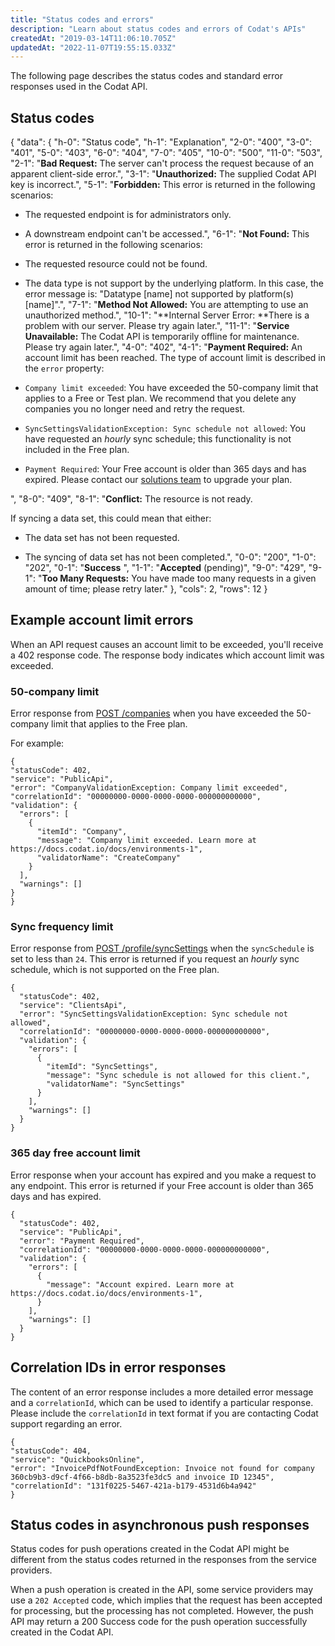 ```yaml
---
title: "Status codes and errors"
description: "Learn about status codes and errors of Codat's APIs"
createdAt: "2019-03-14T11:06:10.705Z"
updatedAt: "2022-11-07T19:55:15.033Z"
---
```


The following page describes the status codes and standard error responses used in the Codat API.

## Status codes


{
"data": {
"h-0": "Status code",
"h-1": "Explanation",
"2-0": "400",
"3-0": "401",
"5-0": "403",
"6-0": "404",
"7-0": "405",
"10-0": "500",
"11-0": "503",
"2-1": "**Bad Request:** The server can't process the request because of an apparent client-side error.",
"3-1": "**Unauthorized:** The supplied Codat API key is incorrect.",
"5-1": "**Forbidden:** This error is returned in the following scenarios:

- The requested endpoint is for administrators only.

- A downstream endpoint can't be accessed.",
  "6-1": "**Not Found:** This error is returned in the following scenarios:

- The requested resource could not be found.

- The data type is not support by the underlying platform.
  In this case, the error message is: "Datatype [name] not supported by platform(s) [name]".",
  "7-1": "**Method Not Allowed:** You are attempting to use an unauthorized method.",
  "10-1": "**Internal Server Error: **There is a problem with our server. Please try again later.",
  "11-1": "**Service Unavailable:** The Codat API is temporarily offline for maintenance. Please try again later.",
  "4-0": "402",
  "4-1": "**Payment Required:** An account limit has been reached. The type of account limit is described in the `error` property:

- `Company limit exceeded`: You have exceeded the 50-company limit that applies to a Free or Test plan. We recommend that you delete any companies you no longer need and retry the request.

- `SyncSettingsValidationException: Sync schedule not allowed`: You have requested an _hourly_ sync schedule; this functionality is not included in the Free plan.

- `Payment Required`: Your Free account is older than 365 days and has expired. Please contact our [solutions team](mailto:solutions@codat.io) to upgrade your plan.

",
"8-0": "409",
"8-1": "**Conflict:** The resource is not ready.

If syncing a data set, this could mean that either:

- The data set has not been requested.

- The syncing of data set has not been completed.",
  "0-0": "200",
  "1-0": "202",
  "0-1": "**Success** ",
  "1-1": "**Accepted** (pending)",
  "9-0": "429",
  "9-1": "**Too Many Requests:** You have made too many requests in a given amount of time; please retry later."
  },
  "cols": 2,
  "rows": 12
  }
  

## Example account limit errors

When an API request causes an account limit to be exceeded, you'll receive a 402 response code. The response body indicates which account limit was exceeded.

### 50-company limit

Error response from [POST /companies](https://api.codat.io/swagger/index.html#/Companies/post_companies) when you have exceeded the 50-company limit that applies to the Free plan.

For example:

```
{
"statusCode": 402,
"service": "PublicApi",
"error": "CompanyValidationException: Company limit exceeded",
"correlationId": "00000000-0000-0000-0000-000000000000",
"validation": {
  "errors": [
    {
      "itemId": "Company",
      "message": "Company limit exceeded. Learn more at https://docs.codat.io/docs/environments-1",
      "validatorName": "CreateCompany"
    }
  ],
  "warnings": []
}
}
```

### Sync frequency limit

Error response from [POST /profile/syncSettings](https://api.codat.io/swagger/index.html#/Profile/post_profile_syncSettings) when the `syncSchedule` is set to less than `24`. This error is returned if you request an _hourly_ sync schedule, which is not supported on the Free plan.

```
{
  "statusCode": 402,
  "service": "ClientsApi",
  "error": "SyncSettingsValidationException: Sync schedule not allowed",
  "correlationId": "00000000-0000-0000-0000-000000000000",
  "validation": {
    "errors": [
      {
        "itemId": "SyncSettings",
        "message": "Sync schedule is not allowed for this client.",
        "validatorName": "SyncSettings"
      }
    ],
    "warnings": []
  }
}
```

### 365 day free account limit

Error response when your account has expired and you make a request to any endpoint. This error is returned if your Free account is older than 365 days and has expired.

```
{
  "statusCode": 402,
  "service": "PublicApi",
  "error": "Payment Required",
  "correlationId": "00000000-0000-0000-0000-000000000000",
  "validation": {
    "errors": [
      {
        "message": "Account expired. Learn more at https://docs.codat.io/docs/environments-1",
      }
    ],
    "warnings": []
  }
}
```

## Correlation IDs in error responses

The content of an error response includes a more detailed error message and a `correlationId`, which can be used to identify a particular response. Please include the `correlationId` in text format if you are contacting Codat support regarding an error.

```
{
"statusCode": 404,
"service": "QuickbooksOnline",
"error": "InvoicePdfNotFoundException: Invoice not found for company 360cb9b3-d9cf-4f66-b8db-8a3523fe3dc5 and invoice ID 12345",
"correlationId": "131f0225-5467-421a-b179-4531d6b4a942"
}
```

## Status codes in asynchronous push responses

Status codes for push operations created in the Codat API might be different from the status codes returned in the responses from the service providers.

When a push operation is created in the API, some service providers may use a `202 Accepted` code, which implies that the request has been accepted for processing, but the processing has not completed. However, the push API may return a 200 Success code for the push operation successfully created in the Codat API.
